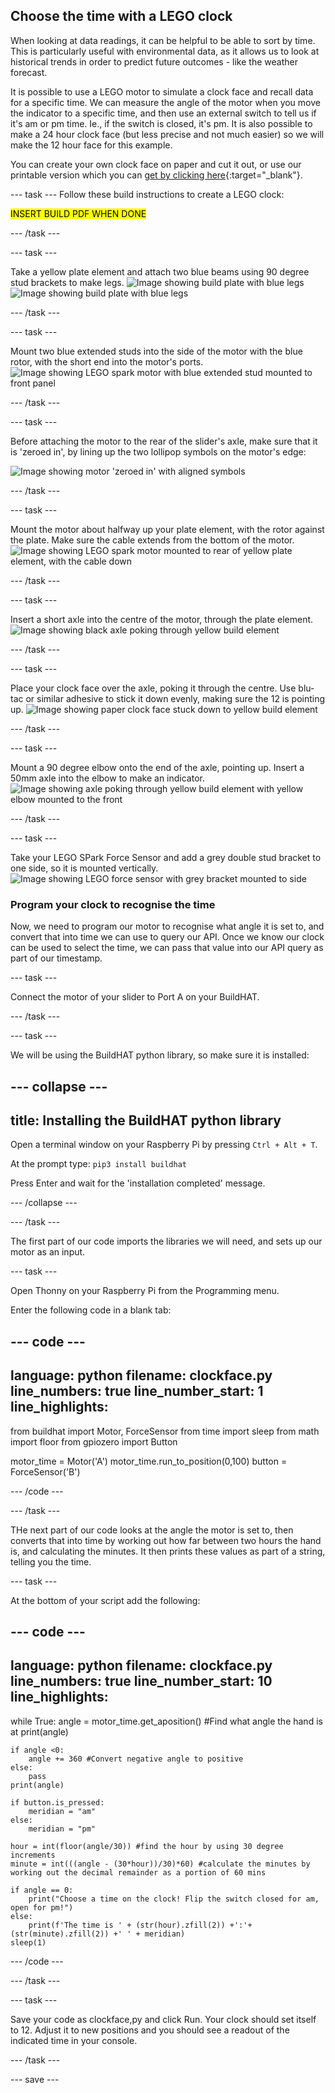 ## Choose the time with a LEGO clock

When looking at data readings, it can be helpful to be able to sort by time. This is particularly useful with environmental data, as it allows us to look at historical trends in order to predict future outcomes - like the weather forecast. 

It is possible to use a LEGO motor to simulate a clock face and recall data for a specific time. We can measure the angle of the motor when you move the indicator to a specific time, and then use an external switch to tell us if it's am or pm time. Ie., if the switch is closed, it's pm. It is also possible to make a 24 hour clock face (but less precise and not much easier) so we will make the 12 hour face for this example.

You can create your own clock face on paper and cut it out, or use our printable version which you can [get by clicking here](images/clockface.jpg){:target="_blank"}.

--- task ---
Follow these build instructions to create a LEGO clock:

<mark>INSERT BUILD PDF WHEN DONE</mark>

--- /task --- 

--- task ---

Take a yellow plate element and attach two blue beams using 90 degree stud brackets to make legs.
![Image showing build plate with blue legs](images/clockbuild1.jpg)![Image showing build plate with blue legs](images/clockbuild2.jpg)

--- /task ---

--- task ---

Mount two blue extended studs into the side of the motor with the blue rotor, with the short end into the motor's ports.
![Image showing LEGO spark motor with blue extended stud mounted to front panel](images/clockbuild3.jpg)

--- /task ---

--- task ---

Before attaching the motor to the rear of the slider's axle, make sure that it is 'zeroed in', by lining up the two lollipop symbols on the motor's edge:

![Image showing motor 'zeroed in' with aligned symbols](images/aligned_symbols.jpg)

--- /task ---

--- task ---

Mount the motor about halfway up your plate element, with the rotor against the plate. Make sure the cable extends from the bottom of the motor.
![Image showing LEGO spark motor mounted to rear of yellow plate element, with the cable down](images/clockbuild4.jpg)

--- /task ---

--- task ---

Insert a short axle into the centre of the motor, through the plate element.
![Image showing black axle poking through yellow build element](images/clockbuild5.jpg)

--- /task ---

--- task ---

Place your clock face over the axle, poking it through the centre. Use blu-tac or similar adhesive to stick it down evenly, making sure the 12 is pointing up.
![Image showing paper clock face stuck down to yellow build element](images/clockbuild6.jpg) 

--- /task ---

--- task ---

Mount a 90 degree elbow onto the end of the axle, pointing up. Insert a 50mm axle into the elbow to make an indicator.
![Image showing axle poking through yellow build element with yellow elbow mounted to the front](images/clockbuild7.jpg)

--- /task ---

--- task ---

Take your LEGO SPark Force Sensor and add a grey double stud bracket to one side, so it is mounted vertically. 
![Image showing LEGO force sensor with grey bracket mounted to side](images/clockbuild5.jpg)


### Program your clock to recognise the time

Now, we need to program our motor to recognise what angle it is set to, and convert that into time we can use to query our API. Once we know our clock can be used to select the time, we can pass that value into our API query as part of our timestamp.

--- task ---

Connect the motor of your slider to Port A on your BuildHAT.

--- /task ---

--- task ---

We will be using the BuildHAT python library, so make sure it is installed:

--- collapse ---
---
title: Installing the BuildHAT python library
---

Open a terminal window on your Raspberry Pi by pressing `Ctrl + Alt + T`.

At the prompt type: `pip3 install buildhat`

Press Enter and wait for the 'installation completed' message.

--- /collapse ---

--- /task ---

The first part of our code imports the libraries we will need, and sets up our motor as an input.

--- task ---

Open Thonny on your Raspberry Pi from the Programming menu. 

Enter the following code in a blank tab:

--- code ---
---
language: python
filename: clockface.py
line_numbers: true
line_number_start: 1
line_highlights: 
---
from buildhat import Motor, ForceSensor
from time import sleep
from math import floor
from gpiozero import Button

motor_time = Motor('A')
motor_time.run_to_position(0,100)
button = ForceSensor('B')

--- /code ---

--- /task ---

THe next part of our code looks at the angle the motor is set to, then converts that into time by working out how far between two hours the hand is, and calculating the minutes. It then prints these values as part of a string, telling you the time. 

--- task ---

At the bottom of your script add the following:

--- code ---
---
language: python
filename: clockface.py
line_numbers: true
line_number_start: 10
line_highlights: 
---
while True:
    angle = motor_time.get_aposition() #Find what angle the hand is at
    print(angle)
    
    if angle <0:
        angle += 360 #Convert negative angle to positive
    else:
        pass
    print(angle)

    if button.is_pressed:
        meridian = "am"
    else:
        meridian = "pm"
    
    hour = int(floor(angle/30)) #find the hour by using 30 degree increments
    minute = int(((angle - (30*hour))/30)*60) #calculate the minutes by working out the decimal remainder as a portion of 60 mins
    
    if angle == 0:
        print("Choose a time on the clock! Flip the switch closed for am, open for pm!")
    else:
        print(f'The time is ' + (str(hour).zfill(2)) +':'+(str(minute).zfill(2)) +' ' + meridian)
    sleep(1)

--- /code ---

--- /task ---

--- task ---

Save your code as clockface,py and click Run. Your clock should set itself to 12. Adjust it to new positions and you should see a readout of the indicated time in your console.

--- /task ---

--- save ---